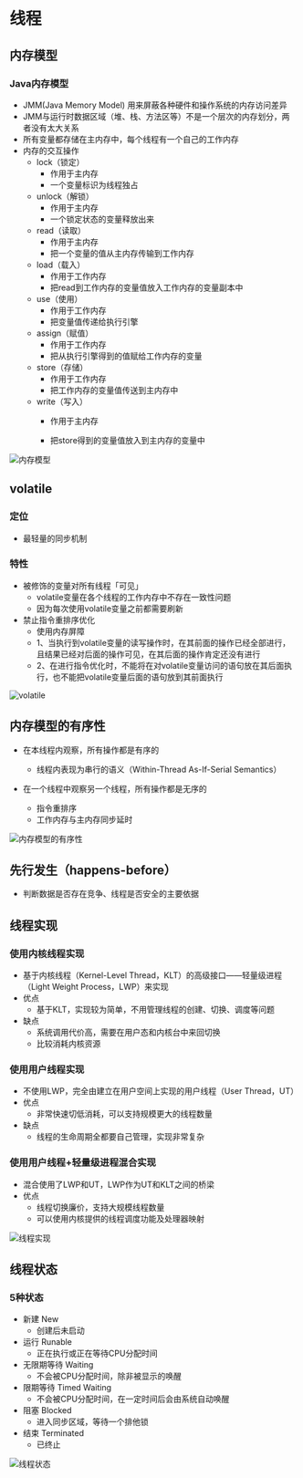 
# 线程

## 内存模型

### Java内存模型
* JMM(Java Memory Model) 用来屏蔽各种硬件和操作系统的内存访问差异
* JMM与运行时数据区域（堆、栈、方法区等）不是一个层次的内存划分，两者没有太大关系
* 所有变量都存储在主内存中，每个线程有一个自己的工作内存
* 内存的交互操作
    * lock（锁定）
        * 作用于主内存
        * 一个变量标识为线程独占
    * unlock（解锁）
        * 作用于主内存
        * 一个锁定状态的变量释放出来
    * read（读取）
        * 作用于主内存
        * 把一个变量的值从主内存传输到工作内存
    * load（载入）
        * 作用于工作内存
        * 把read到工作内存的变量值放入工作内存的变量副本中
    * use（使用）
        * 作用于工作内存
        * 把变量值传递给执行引擎
    * assign（赋值）
        * 作用于工作内存
        * 把从执行引擎得到的值赋给工作内存的变量
    * store（存储）
        * 作用于工作内存
        * 把工作内存的变量值传送到主内存中
    * write（写入）
        * 作用于主内存

        * 把store得到的变量值放入到主内存的变量中

![内存模型](https://ws3.sinaimg.cn/large/006tNbRwly1fww9rjn7l7j31kw1mc7m4.jpg)

## volatile

### 定位
* 最轻量的同步机制

### 特性
* 被修饰的变量对所有线程「可见」
    * volatile变量在各个线程的工作内存中不存在一致性问题
    * 因为每次使用volatile变量之前都需要刷新
* 禁止指令重排序优化
    * 使用内存屏障
    * 1、当执行到volatile变量的读写操作时，在其前面的操作已经全部进行，且结果已经对后面的操作可见，在其后面的操作肯定还没有进行
    * 2、在进行指令优化时，不能将在对volatile变量访问的语句放在其后面执行，也不能把volatile变量后面的语句放到其前面执行

![volatile](https://ws4.sinaimg.cn/large/006tNbRwly1fww9scb4aaj31jk0lw79b.jpg)



## 内存模型的有序性

* 在本线程内观察，所有操作都是有序的
	* 线程内表现为串行的语义（Within-Thread As-If-Serial Semantics）

* 在一个线程中观察另一个线程，所有操作都是无序的
	* 指令重排序
	* 工作内存与主内存同步延时

![内存模型的有序性](https://ws3.sinaimg.cn/large/006tNbRwly1fww9sptclhj31ji0f20va.jpg)

## 先行发生（happens-before）

* 判断数据是否存在竞争、线程是否安全的主要依据

## 线程实现

### 使用内核线程实现
* 基于内核线程（Kernel-Level Thread，KLT）的高级接口——轻量级进程（Light Weight Process，LWP）来实现
* 优点
    * 基于KLT，实现较为简单，不用管理线程的创建、切换、调度等问题
* 缺点
    * 系统调用代价高，需要在用户态和内核台中来回切换
    * 比较消耗内核资源

### 使用用户线程实现
* 不使用LWP，完全由建立在用户空间上实现的用户线程（User Thread，UT）
* 优点
    * 非常快速切低消耗，可以支持规模更大的线程数量
* 缺点
    * 线程的生命周期全都要自己管理，实现非常复杂

### 使用用户线程+轻量级进程混合实现
* 混合使用了LWP和UT，LWP作为UT和KLT之间的桥梁
* 优点
    * 线程切换廉价，支持大规模线程数量
    * 可以使用内核提供的线程调度功能及处理器映射

![线程实现](https://ws1.sinaimg.cn/large/006tNbRwly1fww9svum6tj31kw0tw46c.jpg)

## 线程状态

### 5种状态
* 新建 New
    * 创建后未启动
* 运行 Runable
    * 正在执行或正在等待CPU分配时间
* 无限期等待 Waiting
    * 不会被CPU分配时间，除非被显示的唤醒
* 限期等待 Timed Waiting
    * 不会被CPU分配时间，在一定时间后会由系统自动唤醒
* 阻塞 Blocked
    * 进入同步区域，等待一个排他锁
* 结束 Terminated
    * 已终止

![线程状态](https://ws1.sinaimg.cn/large/006tNbRwly1fww9ud34znj31kw0w5k0h.jpg)